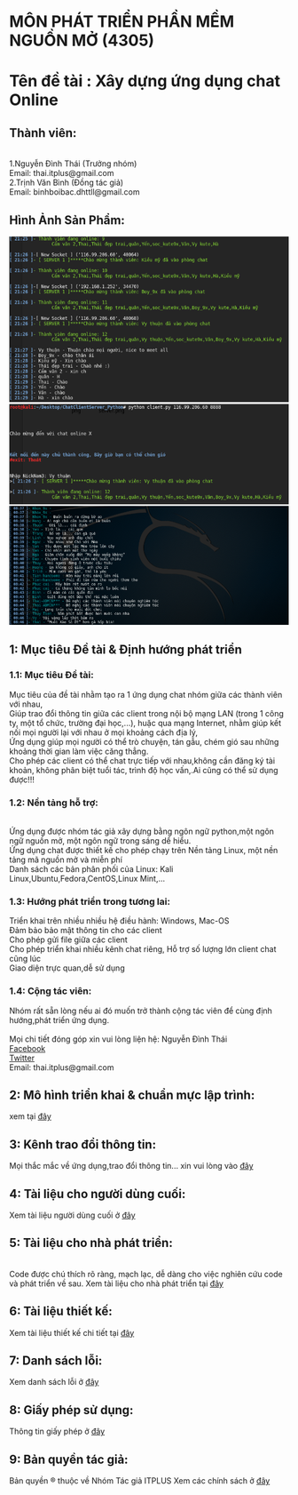 <h1>MÔN PHÁT TRIỂN PHẦN MỀM NGUỒN MỞ (4305)</h1>
<h1>Tên đề tài : Xây dựng ứng dụng chat Online</h1>
<h2>Thành viên:</h2>
	<br> 1.Nguyễn Đình Thái (Trưởng nhóm)
	<br>Email: thai.itplus@gmail.com
	<br>2.Trịnh Văn Bình (Đồng tác giả)</a>
	<br>Email: binhboibac.dhttll@gmail.com

<h2>Hình Ảnh Sản Phẩm:</h2>
<img src='img/chat.PNG'>
<img src='img/hdsd_client.png'>
<br><img src='img/chat2.PNG'>

<h2>1: Mục tiêu Đề tài & Định hướng phát triển</h2>

<h3>1.1: Mục tiêu Đề tài:</h3>	
Mục tiêu của đề tài nhằm tạo ra 1 ứng dụng chat nhóm giữa các thành viên với nhau, 
<br>Giúp trao đổi thông tin giữa các client trong nội bộ mạng LAN (trong 1 công ty, một tổ chức, trường đại học,...), huặc qua mạng Internet, nhằm giúp kết nối mọi người lại với nhau ở mọi khoảng cách địa lý, 
<br>Ứng dụng giúp mọi người có thể trò chuyện, tán gẫu, chém gió sau những khoảng thời gian làm việc căng thẳng.
<br>Cho phép các client có thể chat trực tiếp với nhau,không cần đăng ký tài khoản, không phân biệt tuổi tác, trình độ học vấn,.Ai cũng có thể sử dụng được!!!

<h3>1.2: Nền tảng hỗ trợ:</h3>
<br> Ứng dụng được nhóm tác giả xây dựng bằng ngôn ngữ python,một ngôn ngữ nguồn mở, một ngôn ngữ trong sáng dể hiểu.
<br> Ứng dụng chat được thiết kế cho phép chạy trên Nền tảng Linux, một nền tảng mã nguồn mở và miễn phí
<br> Danh sách các bản phân phối của Linux: Kali Linux,Ubuntu,Fedora,CentOS,Linux Mint,...

<h3>1.3: Hướng phát triển trong tương lai:</h3>
 	Triển khai trên nhiều nhiều hệ điều hành: Windows, Mac-OS
<br> 	Đảm bảo bảo mật thông tin cho các client
<br> 	Cho phép gửi file giữa các client
<br> 	Cho phép triển khai nhiều kênh chat riêng, Hỗ trợ số lượng lớn client chat cũng lúc
<br> 	Giao diện trực quan,dễ sử dụng

<h3>1.4: Cộng tác viên:</h3>
 Nhóm rất sẵn lòng nếu ai đó muốn trở thành cộng tác viên để cùng định hướng,phát triển ứng dụng.
<br>
<br> Mọi chi tiết đóng góp xin vui lòng liện hệ: Nguyễn Đình Thái
<br><a href="https://www.facebook.com/chickns0up"> Facebook </a>
<br><a href="https://twitter.com/kkids1412"> Twitter </a>
<br> Email: thai.itplus@gmail.com


<h2>2: Mô hình triển khai & chuẩn mực lập trình: </h2>
xem tại <a href="https://github.com/TCU1/ChatClientServer_Python/blob/master/Readme/programming.md">đây</a>

<h2> 3: Kênh trao đổi thông tin: </h2>
Mọi thắc mắc về ứng dụng,trao đổi thông tin... xin vui lòng vào <a href="https://www.facebook.com/itplussln/">đây</a>

<h2>4: Tài liệu cho người dùng cuối:</h2>
Xem tài liệu người dùng cuối ở <a href="">đây</a>

<h2>5: Tài liệu cho nhà phát triển: </h2>
<br> Code được chú thích rõ ràng, mạch lạc, dễ dàng cho việc nghiên cứu code và phát triển về sau.
Xem tài liệu cho nhà phát triển tại <a href="https://drive.google.com/file/d/0BzFhBdZmpSNKQ3dpQ2Z6NW5lVmc/view?usp=sharing">đây</a>

<h2>6: Tài liệu thiết kế: </h2>
Xem tài liệu thiết kế chi tiết tại <a href="https://drive.google.com/file/d/0BzFhBdZmpSNKXzRjR1pueWdlNVk/view?usp=sharing">đây</a>

<h2>7: Danh sách lỗi: </h2>
Xem danh sách lỗi ở <a href="https://github.com/TCU1/ChatClientServer_Python/blob/master/Readme/issues.md">đây</a>

<h2>8: Giấy phép sử dụng: </h2>
Thông tin giấy phép ở <a href="https://github.com/TCU1/ChatClientServer_Python/tree/master/Document">đây</a>

<h2>9: Bản quyền tác giả: </h2>
Bản quyền ® thuộc về Nhóm Tác giả ITPLUS
Xem các chính sách ở <a href="https://github.com/TCU1/ChatClientServer_Python/blob/master/Readme/copyright.md">đây</a>

